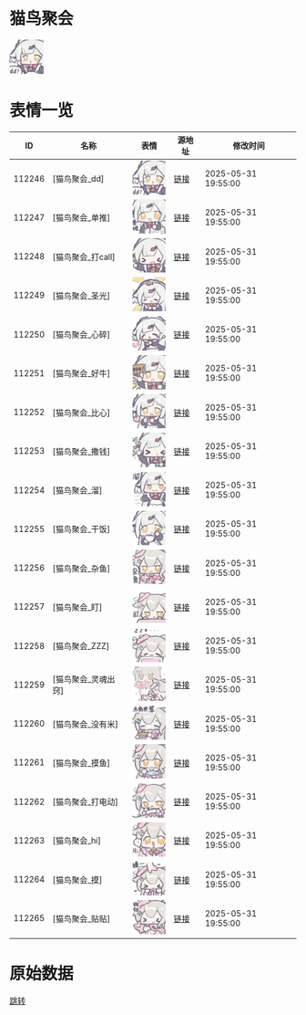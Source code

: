 # 猫鸟聚会

<img src="./cover.png" height="60" alt="cover" />

# 表情一览

|ID|名称|表情|源地址|修改时间|
|----|----|----|----|----|
|112246|[猫鸟聚会_dd]|<img src="./pic/112246_%5B猫鸟聚会_dd%5D.png" height="60" alt="dd"/>|[链接](https://i0.hdslb.com/bfs/garb/3f4ecc5f04941860bb4046693cb746fc33835616.png)|2025-05-31 19:55:00|
|112247|[猫鸟聚会_单推]|<img src="./pic/112247_%5B猫鸟聚会_单推%5D.png" height="60" alt="单推"/>|[链接](https://i0.hdslb.com/bfs/garb/036e21b4509747d22e163131422da00025f2b5bd.png)|2025-05-31 19:55:00|
|112248|[猫鸟聚会_打call]|<img src="./pic/112248_%5B猫鸟聚会_打call%5D.png" height="60" alt="打call"/>|[链接](https://i0.hdslb.com/bfs/garb/e921fe209833ea1943ceed5f9c86222631d97056.png)|2025-05-31 19:55:00|
|112249|[猫鸟聚会_圣光]|<img src="./pic/112249_%5B猫鸟聚会_圣光%5D.png" height="60" alt="圣光"/>|[链接](https://i0.hdslb.com/bfs/garb/cbdd7fb1c013ced5df33a5c00de6a0c3a33c9f9c.png)|2025-05-31 19:55:00|
|112250|[猫鸟聚会_心碎]|<img src="./pic/112250_%5B猫鸟聚会_心碎%5D.png" height="60" alt="心碎"/>|[链接](https://i0.hdslb.com/bfs/garb/e8f0f97c699b2d5cd64251b7b31b138344568e9f.png)|2025-05-31 19:55:00|
|112251|[猫鸟聚会_好牛]|<img src="./pic/112251_%5B猫鸟聚会_好牛%5D.png" height="60" alt="好牛"/>|[链接](https://i0.hdslb.com/bfs/garb/80abfaeb4398099c084d65b0d636698b37b8d87d.png)|2025-05-31 19:55:00|
|112252|[猫鸟聚会_比心]|<img src="./pic/112252_%5B猫鸟聚会_比心%5D.png" height="60" alt="比心"/>|[链接](https://i0.hdslb.com/bfs/garb/fd6cedfba835c2c8aa2e17b9af15c687ae7647ba.png)|2025-05-31 19:55:00|
|112253|[猫鸟聚会_撒钱]|<img src="./pic/112253_%5B猫鸟聚会_撒钱%5D.png" height="60" alt="撒钱"/>|[链接](https://i0.hdslb.com/bfs/garb/25c31c27007ed676f8c40d5a0e606640026345fd.png)|2025-05-31 19:55:00|
|112254|[猫鸟聚会_溜]|<img src="./pic/112254_%5B猫鸟聚会_溜%5D.png" height="60" alt="溜"/>|[链接](https://i0.hdslb.com/bfs/garb/9d4275637a2b4d08c983c302f8688698cf434d0a.png)|2025-05-31 19:55:00|
|112255|[猫鸟聚会_干饭]|<img src="./pic/112255_%5B猫鸟聚会_干饭%5D.png" height="60" alt="干饭"/>|[链接](https://i0.hdslb.com/bfs/garb/9dc9fe68ee18164f26775e55f27430d588850d93.png)|2025-05-31 19:55:00|
|112256|[猫鸟聚会_杂鱼]|<img src="./pic/112256_%5B猫鸟聚会_杂鱼%5D.png" height="60" alt="杂鱼"/>|[链接](https://i0.hdslb.com/bfs/garb/3a2ddc825eb0416430957e48a3dab13742d6ff8d.png)|2025-05-31 19:55:00|
|112257|[猫鸟聚会_盯]|<img src="./pic/112257_%5B猫鸟聚会_盯%5D.png" height="60" alt="盯"/>|[链接](https://i0.hdslb.com/bfs/garb/f11d665780898f0e559d26dfa23cfe94607ef686.png)|2025-05-31 19:55:00|
|112258|[猫鸟聚会_ZZZ]|<img src="./pic/112258_%5B猫鸟聚会_ZZZ%5D.png" height="60" alt="ZZZ"/>|[链接](https://i0.hdslb.com/bfs/garb/d929b824a39d140574bac95db22852fceb38ec54.png)|2025-05-31 19:55:00|
|112259|[猫鸟聚会_灵魂出窍]|<img src="./pic/112259_%5B猫鸟聚会_灵魂出窍%5D.png" height="60" alt="灵魂出窍"/>|[链接](https://i0.hdslb.com/bfs/garb/a4f2c8c3ca4f789e30ba89fd18d510d618672e68.png)|2025-05-31 19:55:00|
|112260|[猫鸟聚会_没有米]|<img src="./pic/112260_%5B猫鸟聚会_没有米%5D.png" height="60" alt="没有米"/>|[链接](https://i0.hdslb.com/bfs/garb/0e9041d961210a7ac45cd4ac691b92df822ba621.png)|2025-05-31 19:55:00|
|112261|[猫鸟聚会_摸鱼]|<img src="./pic/112261_%5B猫鸟聚会_摸鱼%5D.png" height="60" alt="摸鱼"/>|[链接](https://i0.hdslb.com/bfs/garb/2d13d6aea7fff39c6a2a91458f52110b3ce5b412.png)|2025-05-31 19:55:00|
|112262|[猫鸟聚会_打电动]|<img src="./pic/112262_%5B猫鸟聚会_打电动%5D.png" height="60" alt="打电动"/>|[链接](https://i0.hdslb.com/bfs/garb/098fdad167c64e67aa95c7f3ff239e63b73c36c7.png)|2025-05-31 19:55:00|
|112263|[猫鸟聚会_hi]|<img src="./pic/112263_%5B猫鸟聚会_hi%5D.png" height="60" alt="hi"/>|[链接](https://i0.hdslb.com/bfs/garb/abbece0d89bc600197d4792b77639a4b8dc8bc64.png)|2025-05-31 19:55:00|
|112264|[猫鸟聚会_摸]|<img src="./pic/112264_%5B猫鸟聚会_摸%5D.png" height="60" alt="摸"/>|[链接](https://i0.hdslb.com/bfs/garb/13bdb51ea8ae71aecaec82ee2bdf6be21c2895f9.png)|2025-05-31 19:55:00|
|112265|[猫鸟聚会_贴贴]|<img src="./pic/112265_%5B猫鸟聚会_贴贴%5D.png" height="60" alt="贴贴"/>|[链接](https://i0.hdslb.com/bfs/garb/eb27fcbf9520857245c8e3df9c1ed7511cdf4344.png)|2025-05-31 19:55:00|

# 原始数据

[跳转](./raw.json)

